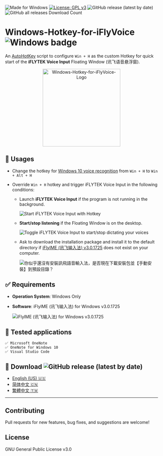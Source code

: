 
![Made for Windows](https://img.shields.io/badge/Made%20for-Windows-1f425f.svg) [![License: GPL v3](https://img.shields.io/badge/License-GPLv3-blue.svg)](https://www.gnu.org/licenses/gpl-3.0) ![GitHub release (latest by date)](https://img.shields.io/github/v/release/chriskyfung/voice-input-tools-for-windows) ![GitHub all releases
 Download Count](https://img.shields.io/github/downloads/chriskyfung/voice-input-tools-for-windows/total)

# Windows-Hotkey-for-iFlyVoice ![Windows badge](https://img.shields.io/badge/Windows-0078D6?style=for-the-badge&logo=windows&logoColor=white)

An [AutoHotKey](https://www.autohotkey.com/) script to configure `Win + H` as the custom Hotkey for quick start of the **iFLYTEK Voice Input** Floating Window (讯飞语音悬浮窗).

<p style="text-align:center">
  <img src="https://github.com/chriskyfung/voice-input-tools-for-windows/raw/main/Windows-Hotkey-for-iFlyVoice/doc/images/icon_256x256.png" width="256" height="256" alt="Windows-Hotkey-for-iFlyVoice-Logo">
</p>

## 🚀 Usages

- Change the hotkey for [Windows 10 voice recognition](https://support.microsoft.com/en-us/windows/use-voice-recognition-in-windows-10-83ff75bd-63eb-0b6c-18d4-6fae94050571) from `Win + H` to `Win + Alt + H`
- Override `Win + H` hotkey and trigger iFLYTEK Voice Input in the following conditions:

  - Launch **iFLYTEK Voice Input** if the program is not running in the background.

    ![Start iFLYTEK Voice Input with Hotkey](https://github.com/chriskyfung/voice-input-tools-for-windows/raw/main/Windows-Hotkey-for-iFlyVoice/doc/images/launch-iflyvoice-using-hotkey.png)

  - **Start/stop listening** if the Floating Window is on the desktop.

    ![Toggle iFLYTEK Voice Input to start/stop dictating your voices](https://github.com/chriskyfung/voice-input-tools-for-windows/raw/main/Windows-Hotkey-for-iFlyVoice/doc/images/toggle-iflyvoice-onoff.png)

  - Ask to download the installation package and install it to the default directory if [iFlyIME (讯飞输入法) v3.0.1725](https://srf.xunfei.cn/) does not exist on your computer.

    ![你似乎還沒有安裝訊飛語音輸入法，是否現在下載安裝包並【手動安裝】到預設目錄？](https://github.com/chriskyfung/voice-input-tools-for-windows/raw/3795c09f7926ce9470db8339e39321ed05db32de/Windows-Hotkey-for-iFlyVoice/doc/images/warning-if-cannot-find-iflyvoice-exe.png)

## ✅ Requirements

- **Operation System**: Windows Only
- **Software**: iFlyIME (讯飞输入法) for Windows v3.0.1725

   ![iFlyIME (讯飞输入法) for Windows v3.0.1725](https://github.com/chriskyfung/voice-input-tools-for-windows/raw/main/Windows-Hotkey-for-iFlyVoice/doc/images/iflyime-for-windwos-pc.png)

## 🧪 Tested applications

    ✅ Microsoft OneNote
    ✅ OneNote for Windows 10
    ✅ Visual Studio Code

## 🔽 Download ![GitHub release (latest by date)](https://img.shields.io/github/v/release/chriskyfung/voice-input-tools-for-windows)

- [English (US) :us:](https://github.com/chriskyfung/voice-input-tools-for-windows/releases/download/v2.1.2/Windows-Hotkey-for-iFlyVoice-en-32bit.exe)
- [简体中文 :cn:](https://github.com/chriskyfung/voice-input-tools-for-windows/releases/download/v2.1.2/Windows-Hotkey-for-iFlyVoice-zhs-32bit.exe)
- [繁體中文 :taiwan:](https://github.com/chriskyfung/voice-input-tools-for-windows/releases/download/v2.1.2/Windows-Hotkey-for-iFlyVoice-zht-32bit.exe)

* * *

## Contributing

Pull requests for new features, bug fixes, and suggestions are welcome!

## License

GNU General Public License v3.0